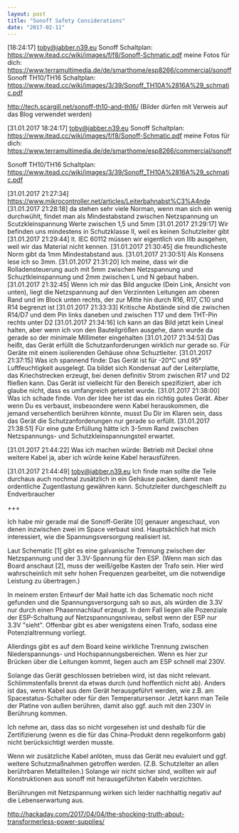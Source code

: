 ```yaml
---
layout: post
title: "Sonoff Safety Considerations"
date: "2017-02-11"
---
```


[18:24:17] [toby@jabber.n39.eu](mailto:toby@jabber.n39.eu) Sonoff Schaltplan: https://www.itead.cc/wiki/images/f/f8/Sonoff-Schmatic.pdf meine Fotos für dich: https://www.terramultimedia.de/de/smarthome/esp8266/commercial/sonoff Sonoff TH10/TH16 Schaltplan: https://www.itead.cc/wiki/images/3/39/Sonoff_TH10A%2816A%29_schmatic.pdf

http://tech.scargill.net/sonoff-th10-and-th16/ (Bilder dürfen mit Verweis auf das Blog verwendet werden)

[31.01.2017 18:24:17] [toby@jabber.n39.eu](mailto:toby@jabber.n39.eu) Sonoff Schaltplan: https://www.itead.cc/wiki/images/f/f8/Sonoff-Schmatic.pdf meine Fotos für dich: https://www.terramultimedia.de/de/smarthome/esp8266/commercial/sonoff

Sonoff TH10/TH16 Schaltplan: https://www.itead.cc/wiki/images/3/39/Sonoff_TH10A%2816A%29_schmatic.pdf

[31.01.2017 21:27:34] https://www.mikrocontroller.net/articles/Leiterbahnabst%C3%A4nde [31.01.2017 21:28:18] da stehen sehr viele Norman, wenn man sich ein wenig durchwühlt, findet man als Mindestabstand zwischen Netzspannung un Scutzkleinspannung Werte zwischen 1,5 und 5mm [31.01.2017 21:29:17] Wir befinden uns mindestens in Schutzklasse II, weil es keinen Schutzleiter gibt [31.01.2017 21:29:44] lt. IEC 60112 müssen wir eigentlich von IIIb ausgehen, weil wir das Material nicht kennen. [31.01.2017 21:30:45] die freundlicheste Norm gibt da 1mm Mindestabstand aus. [31.01.2017 21:30:51] Als Konsens lese ich so 3mm. [31.01.2017 21:31:20] Ich meine, dass wir die Rolladensteuerung auch mit 5mm zwischen Netzspannung und Schuztkleinspannung und 2mm zwischen L und N gebaut haben. [31.01.2017 21:32:45] Wenn ich mir das Bild angucke (Dein Link, Ansicht von unten), liegt die Netzspannung auf den Verzinnten Leitungen am oberen Rand und im Block unten rechts, der zur Mitte hin durch R16, R17, C10 und R14 begrenzt ist [31.01.2017 21:33:33] Kritische Abstände sind die zwischen R14/D7 und dem Pin links daneben und zwischen T17 und dem THT-Pin rechts unter D2 [31.01.2017 21:34:16] Ich kann an das Bild jetzt kein Lineal halten, aber wenn ich von den Bauteilgrößen ausgehe, dann wurde da gerade so der minimale Millimeter eingehalten [31.01.2017 21:34:53] Das heißt, das Gerät erfüllt die Schutzanforderungen wirklich nur gerade so. Für Geräte mit einem isolierenden Gehäuse ohne Schuztleiter. [31.01.2017 21:37:15] Was ich spannend finde: Das Gerät ist für -20°C und 95° Luftfeuchtigkeit ausgelegt. Da bildet sich Kondensat auf der Leiterplatte, das Kriechstrecken erzeugt, bei denen definitiv Strom zwischen R17 und D2 fließen kann. Das Gerät ist vielleicht für den Bereich spezifiziert, aber ich glaube nicht, dass es umfangreich getestet wurde. [31.01.2017 21:38:00] Was ich schade finde. Von der Idee her ist das ein richtig gutes Gerät. Aber wenn Du es verbaust, insbesondere wenn Kabel herauskommen, die jemand versehentlich berühren könnte, musst Du Dir im Klaren sein, dass das Gerät die Schutzanforderungen nur gerade so erfüllt. [31.01.2017 21:38:51] Für eine gute Erfüllung hätte ich 3-5mm Rand zwischen Netzspannungs- und Schutzkleinspannungsteil erwartet.

[31.01.2017 21:44:22] Was ich machen würde: Betrieb mit Deckel ohne weitere Kabel ja, aber ich würde keine Kabel herausführen.

[31.01.2017 21:44:49] [toby@jabber.n39.eu](mailto:toby@jabber.n39.eu) Ich finde man sollte die Teile durchaus auch nochmal zusätzlich in ein Gehäuse packen, damit man ordentliche Zugentlastung gewähren kann. Schutzleiter durchgeschleift zu Endverbraucher

+++

Ich habe mir gerade mal die Sonoff-Geräte [0] genauer angeschaut, von denen inzwischen zwei im Space verbaut sind. Hauptsächlich hat mich interessiert, wie die Spannungsversorgung realisiert ist.

Laut Schematic [1] gibt es eine galvanische Trennung zwischen der Netzspannung und der 3.3V-Spannung für den ESP. (Wenn man sich das Board anschaut [2], muss der weiß/gelbe Kasten der Trafo sein. Hier wird wahrscheinlich mit sehr hohen Frequenzen gearbeitet, um die notwendige Leistung zu übertragen.)

In meinem ersten Entwurf der Mail hatte ich das Schematic noch nicht gefunden und die Spannungsversorgung sah so aus, als würden die 3.3V nur durch einen Phasennachlauf erzeugt. In dem Fall liegen alle Pozenziale der ESP-Schaltung auf Netzspannungsniveau, selbst wenn der ESP nur 3.3V "sieht". Offenbar gibt es aber wenigstens einen Trafo, sodass eine Potenzialtrennung vorliegt.

Allerdings gibt es auf dem Board keine wirkliche Trennung zwischen Niederspannungs- und Hochspannungsbereichen. Wenn es hier zur Brücken über die Leitungen kommt, liegen auch am ESP schnell mal 230V.

Solange das Gerät geschlossen betrieben wird, ist das nicht relevant. Schlimmstenfalls brennt da etwas durch (und hoffentlich nicht ab). Anders ist das, wenn Kabel aus dem Gerät herausgeführt werden, wie z.B. am Spacestatus-Schalter oder für den Temperatursensor. Jetzt kann man Teile der Platine von außen berühren, damit also ggf. auch mit den 230V in Berührung kommen.

Ich nehme an, dass das so nicht vorgesehen ist und deshalb für die Zertifizierung (wenn es die für das China-Produkt denn regelkonform gab) nicht berücksichtigt werden musste.

Wenn wir zusätzliche Kabel anlöten, muss das Gerät neu evaluiert und ggf. weitere Schutzmaßnahmen getroffen werden. (Z.B. Schutzleiter an allen berührbaren Metallteilen.) Solange wir nicht sicher sind, wollten wir auf Konstruktionen aus sonoff mit herausgeführten Kabeln verzichten.

Berührungen mit Netzspannung wirken sich leider nachhaltig negativ auf die Lebenserwartung aus.

http://hackaday.com/2017/04/04/the-shocking-truth-about-transformerless-power-supplies/
